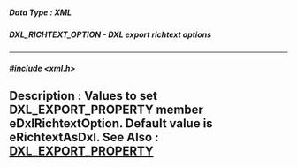 ##### Data Type : XML
##### DXL_RICHTEXT_OPTION - DXL export richtext options
---
##### #include <xml.h>
**Description :**
Values to set DXL_EXPORT_PROPERTY member eDxlRichtextOption.  Default value is 
eRichtextAsDxl.
**See Also :**
[DXL_EXPORT_PROPERTY](D:/md_files/DXL_EXPORT_PROPERTY.md)
---
